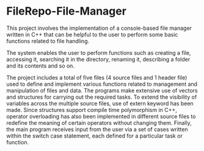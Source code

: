 # FileRepo-File-Manager
This project involves the implementation of a console-based file manager written in C++ that can be helpful to the user to perform some basic functions related to file handling.



The system enables the user to perform functions such as creating a file, accessing
it, searching it in the directory, renaming it, describing a folder and its contents
and so on.


The project includes a total of five files (4 source files and 1 header file) used
to define and implement various functions related to management and
manipulation of files and data. The programs make extensive use of vectors
and structures for carrying out the required tasks. To extend the visibility of
variables across the multiple source files, use of extern keyword has been
made.
Since structures support compile time polymorphism in C++, operator
overloading has also been implemented in different source files to redefine
the meaning of certain operators without changing them.
Finally, the main program receives input from the user via a set of cases
written within the switch case statement, each defined for a particular task or
function.
